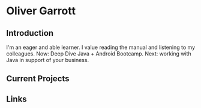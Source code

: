 # Oliver Garrott

## Introduction

I'm an eager and able learner. I value reading the manual and listening to my colleagues. Now: Deep Dive Java + Android Bootcamp. Next: working with Java in support of your business.

## Current Projects

## Links
